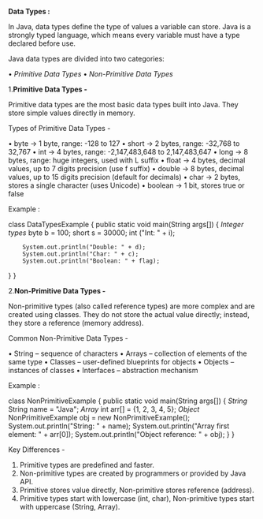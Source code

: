
**Data Types :**

In Java, data types define the type of values a variable can store. Java is a strongly typed language, which means every variable
must have a type declared before use.

Java data types are divided into two categories:

• *Primitive Data Types*
• *Non-Primitive Data Types*

1.**Primitive Data Types -**

Primitive data types are the most basic data types built into Java. They store simple values directly in memory.

Types of Primitive Data Types -

• byte → 1 byte, range: -128 to 127
• short → 2 bytes, range: -32,768 to 32,767
• int → 4 bytes, range: -2,147,483,648 to 2,147,483,647
• long → 8 bytes, range: huge integers, used with L suffix
• float → 4 bytes, decimal values, up to 7 digits precision (use f suffix)
• double → 8 bytes, decimal values, up to 15 digits precision (default for decimals)
• char → 2 bytes, stores a single character (uses Unicode)
• boolean → 1 bit, stores true or false

Example :

class DataTypesExample
{
public static void main(String args[])
  {
       *Integer types*
        byte b = 100;
        short s = 30000;
        int ("Int: " + i);
     
        System.out.println("Double: " + d);
        System.out.println("Char: " + c);
        System.out.println("Boolean: " + flag);
   }
}

2.**Non-Primitive Data Types -**

Non-primitive types (also called reference types) are more complex and are created using classes. They do not store the actual 
value directly; instead, they store a reference (memory address).

Common Non-Primitive Data Types -

• String – sequence of characters
• Arrays – collection of elements of the same type
• Classes – user-defined blueprints for objects
• Objects – instances of classes
• Interfaces – abstraction mechanism

Example :

class NonPrimitiveExample
{
public static void main(String args[])
  {
   *String*
    String name = "Java";
    *Array*
    int arr[] = {1, 2, 3, 4, 5};
    *Object*
    NonPrimitiveExample obj = new NonPrimitiveExample();
    System.out.println("String: " + name);
    System.out.println("Array first element: " + arr[0]);
    System.out.println("Object reference: " + obj);
  }
}

Key Differences -

1) Primitive types are predefined and faster.
2) Non-primitive types are created by programmers or provided by Java API.
3) Primitive stores value directly, Non-primitive stores reference (address).
4) Primitive types start with lowercase (int, char), Non-primitive types start with uppercase (String, Array).

